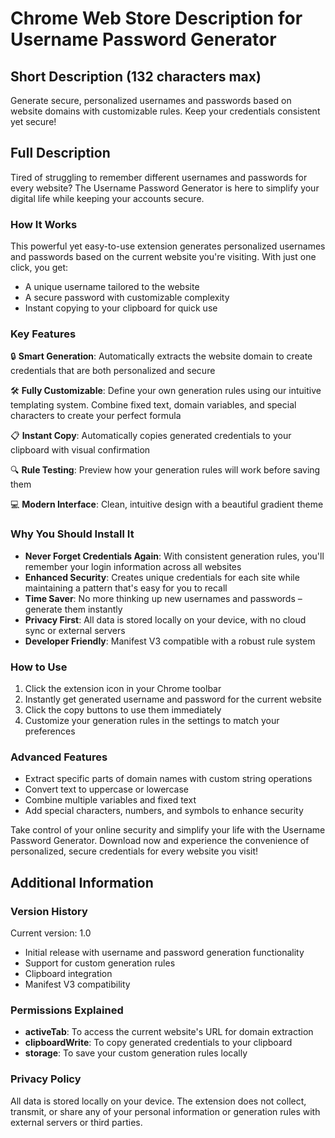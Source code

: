 # Chrome Web Store Description for Username Password Generator

## Short Description (132 characters max)
Generate secure, personalized usernames and passwords based on website domains with customizable rules. Keep your credentials consistent yet secure!

## Full Description
Tired of struggling to remember different usernames and passwords for every website? The Username Password Generator is here to simplify your digital life while keeping your accounts secure.

### How It Works
This powerful yet easy-to-use extension generates personalized usernames and passwords based on the current website you're visiting. With just one click, you get:
- A unique username tailored to the website
- A secure password with customizable complexity
- Instant copying to your clipboard for quick use

### Key Features
🔒 **Smart Generation**: Automatically extracts the website domain to create credentials that are both personalized and secure

🛠️ **Fully Customizable**: Define your own generation rules using our intuitive templating system. Combine fixed text, domain variables, and special characters to create your perfect formula

📋 **Instant Copy**: Automatically copies generated credentials to your clipboard with visual confirmation

🔍 **Rule Testing**: Preview how your generation rules will work before saving them

💻 **Modern Interface**: Clean, intuitive design with a beautiful gradient theme

### Why You Should Install It
- **Never Forget Credentials Again**: With consistent generation rules, you'll remember your login information across all websites
- **Enhanced Security**: Creates unique credentials for each site while maintaining a pattern that's easy for you to recall
- **Time Saver**: No more thinking up new usernames and passwords – generate them instantly
- **Privacy First**: All data is stored locally on your device, with no cloud sync or external servers
- **Developer Friendly**: Manifest V3 compatible with a robust rule system

### How to Use
1. Click the extension icon in your Chrome toolbar
2. Instantly get generated username and password for the current website
3. Click the copy buttons to use them immediately
4. Customize your generation rules in the settings to match your preferences

### Advanced Features
- Extract specific parts of domain names with custom string operations
- Convert text to uppercase or lowercase
- Combine multiple variables and fixed text
- Add special characters, numbers, and symbols to enhance security

Take control of your online security and simplify your life with the Username Password Generator. Download now and experience the convenience of personalized, secure credentials for every website you visit!

## Additional Information

### Version History
Current version: 1.0
- Initial release with username and password generation functionality
- Support for custom generation rules
- Clipboard integration
- Manifest V3 compatibility

### Permissions Explained
- **activeTab**: To access the current website's URL for domain extraction
- **clipboardWrite**: To copy generated credentials to your clipboard
- **storage**: To save your custom generation rules locally

### Privacy Policy
All data is stored locally on your device. The extension does not collect, transmit, or share any of your personal information or generation rules with external servers or third parties.